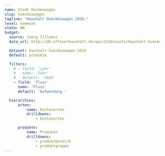 ```yaml
---
name: Stadt Hückeswagen
slug: hueckeswagen
tagline: "Haushalt Hueckeswagen 2016."
level: kommune
state: NW
budget:
  source: Joerg Tillmans
  data_url: http://db.offenerhaushalt.de/api/3/datasets/haushalt-hueckeswagen-2016/serve/2016-09-30-huckeswagen-daten-offener-haushalt-hp-2016-final.txt

  dataset: haushalt-hueckeswagen-2016
  default: produkte

  filters:
    # - field: 'jahr'
    #   name: 'Jahr'
    #   default: '2016'
    - field: 'fluss'
      name: 'Fluss'
      default: 'Aufwendung '

  hierarchies:
      arten:
          name: Kostenarten
          drilldowns:
              - kostenarten

      produkte:
          name: Produkte
          drilldowns:
              - produktbereich
              - produktgruppe
---
```

